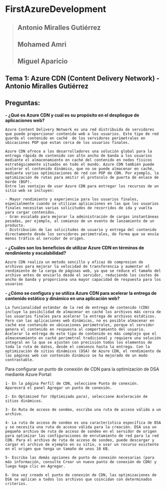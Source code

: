 # FirstAzureDevelopment
>
> ## Antonio Miralles Gutiérrez
>
> ## Mohamed Amri
> 
> ## Miguel Aparicio

## Tema 1: Azure CDN (Content Delivery Network) - Antonio Miralles Gutiérrez
## Preguntas:
**- ¿Qué es Azure CDN y cuál es su propósito en el despliegue de aplicaciones web?**
	
	Azure Content Delivery Network es una red distribuida de servidores que puede proporcionar contenido web a los usuarios. Este tipo de red guarda el contenido en caché  de los servidores perimetrales en ubicaciones POP que estan cerca de los usuarios finales.
	
	Azure CDN ofrece a los desarrolladores una solución global para la entrega rápida de contenido con alto ancho de banda a los usuarios mediante el almacenamiento en caché del contenido en nodos físicos estratégicamente situados en todo el mundo. Azure CDN también puede acelerar el contenido dinámico, que no se puede almacenar en caché, mediante varias optimizaciones de red con POP de CDN. Por ejemplo, la optimización de rutas para omitir el protocolo de puerta de enlace de borde (BGP).
	Entre las ventajas de usar Azure CDN para entregar los recursos de un sitio web se incluyen:
	
	- Mayor rendimiento y experiencia para los usuarios finales, especialmente cuando se utilizan aplicaciones en las que los usuarios finales necesitan varias solicitudes de recorridos de ida y vuelta para cargar contenidos.
	- Gran escalado para mejorar la administración de cargas instantáneas pesadas, por ejemplo, al comienzo de un evento de lanzamiento de un producto.
	- Distribución de las solicitudes de usuario y entrega del contenido directamente desde los servidores perimetrales, de forma que se envía menos tráfico al servidor de origen.

**- ¿Cuáles son los beneficios de utilizar Azure CDN en términos de rendimiento y escalabilidad?**

	Azure CDN realiza un metodo sencillo y eficaz de compresion de archivos para mejorar la velocidad de transferencia y aumentar el rendimiento de la carga de páginas web, ya que se reduce el tamaño del archivo antes de enviarlo desde el servidor, reduciendo los costes de ancho de banda y proporciona una mayor capacidad de respuesta para los usuarios

**- ¿Cómo se configura y se utiliza Azure CDN para acelerar la entrega de contenido estático y dinámico en una aplicación web?**

	La funcionalidad estándar de la red de entrega de contenido (CDN) incluye la posibilidad de almacenar en caché los archivos más cerca de los usuarios finales para acelerar la entrega de archivos estáticos. Pero con las aplicaciones web dinámicas, no es posible almacenar en caché ese contenido en ubicaciones perimetrales, porque el servidor genera el contenido en respuesta al comportamiento del usuario. Acelerar la entrega de este tipo de contenido es más complejo que el almacenamiento en caché perimetral tradicional y requiere una solución integral en la que se ajusten con precisión todos los elementos de toda la ruta de datos, desde el comienzo hasta la entrega. Con la optimización de sitios dinámicos (DSA) de Azure CDN, el rendimiento de las páginas web con contenido dinámico se ha mejorado de un modo contrastable.

Para configurar un punto de conexión de CDN para la optimización de DSA mediante Azure Portal:

	1- En la página Perfil de CDN, seleccione Punto de conexión.
	Aparecerá el panel Agregar un punto de conexión.
	
	2- En Optimized for (Optimizado para), seleccione Aceleración de sitios dinámicos.
	
	3- En Ruta de acceso de sondeo, escriba una ruta de acceso válida a un archivo.
	
	4- La ruta de acceso de sondeo es una característica específica de DSA y se necesita una ruta de acceso válida para la creación. DSA usa un pequeño archivo de ruta de acceso de sondeo en el servidor de origen para optimizar las configuraciones de enrutamiento de red para la red CDN. Para el archivo de ruta de acceso de sondeo, puede descargar y cargar el archivo de ejemplo en su sitio, o usar un recurso existente en el origen que tenga un tamaño de unos 10 KB.
	
	5- Escriba las demás opciones de punto de conexión necesarias (para más información, consulte Crear un nuevo punto de conexión de CDN) y luego haga clic en Agregar.
	
	6- Una vez creado el punto de conexión de CDN, las optimizaciones de DSA se aplican a todos los archivos que coincidan con determinados criterios.

